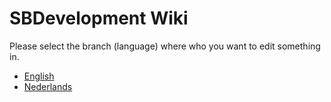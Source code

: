 # SBDevelopment Wiki

Please select the branch (language) where who you want to edit something in.

- [English](https://github.com/stijnb1234/wiki/tree/en)
- [Nederlands](https://github.com/stijnb1234/wiki/tree/nl)
